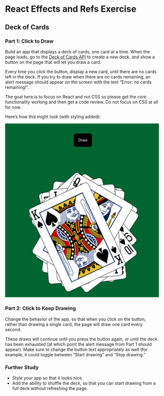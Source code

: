 # React Effects and Refs Exercise

## Deck of Cards

### Part 1: Click to Draw

Build an app that displays a deck of cards, one card at a time. When the page loads, go to the [Deck of Cards API](http://deckofcardsapi.com/) to create a new deck, and show a button on the page that will let you draw a card.

Every time you click the button, display a new card, until there are no cards left in the deck. If you try to draw when there are no cards remaining, an alert message should appear on the screen with the text “Error: no cards remaining!”.

The goal here is to focus on React and not CSS so please get the core functionality working and then get a code review. Do not focus on CSS at all for now.

Here’s how this might look (with styling added):

[<img src="images/cards.png" width="700"/>](images/cards.png)

### Part 2: Click to Keep Drawing

Change the behavior of the app, so that when you click on the button, rather than drawing a single card, the page will draw one card every second.

These draws will continue until you press the button again, or until the deck has been exhausted (at which point the alert message from Part 1 should appear). Make sure to change the button text appropriately as well (for example, it could toggle between “Start drawing” and “Stop drawing.”

### Further Study

- Style your app so that it looks nice.
- Add the ability to shuffle the deck, so that you can start drawing from a full deck without refreshing the page.